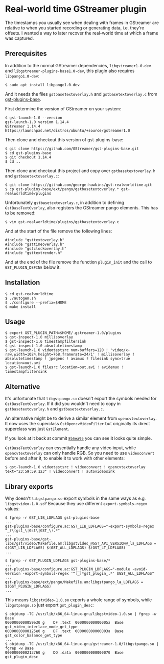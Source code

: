 Real-world time GStreamer plugin
================================

The timestamps you usually see when dealing with frames in GStreamer are relative to when you started recording or generating data, i.e. they're offsets. I wanted a way to later recover the real-world time at which a frame was captured.

Prerequisites
-------------

In addition to the normal GStreamer dependencies, `libgstreamer1.0-dev` and `libgstreamer-plugins-base1.0-dev`, this plugin also requires `libpango1.0-dev`:

    $ sudo apt install libpango1.0-dev

And it needs the files `gstbasetextoverlay.h` and `gstbasetextoverlay.c` from [gst-plugins-base](https://github.com/GStreamer/gst-plugins-base).

First determine the version of GStreamer on your system:

    $ gst-launch-1.0 --version
    gst-launch-1.0 version 1.14.4
    GStreamer 1.14.4
    https://launchpad.net/distros/ubuntu/+source/gstreamer1.0

Then clone and checkout this version of gst-plugins-base:

    $ git clone https://github.com/GStreamer/gst-plugins-base.git
    $ cd gst-plugins-base
    $ git checkout 1.14.4
    $ cd ..

Then clone and checkout this project and copy over `gstbasetextoverlay.h` and `gstbasetextoverlay.c`:

    $ git clone https://github.com/george-hawkins/gst-realworldtime.git
    $ cp gst-plugins-base/ext/pango/gstbasetextoverlay.* gst-realworldtime/plugins

Unfortunately `gstbasetextoverlay.c`, in addition to defining `GstBaseTextOverlay`, also registers the GStreamer pango elements. This has to be removed:

    $ vim gst-realworldtime/plugins/gstbasetextoverlay.c

And at the start of the file remove the following lines:

    #include "gsttextoverlay.h"
    #include "gsttimeoverlay.h"
    #include "gstclockoverlay.h"
    #include "gsttextrender.h"

And at the end of the file remove the function `plugin_init` and the call to `GST_PLUGIN_DEFINE` below it.


Installation
------------

    $ cd gst-realworldtime
    $ ./autogen.sh
    $ ./configure --prefix=$HOME
    $ make install
    
Usage
-----

    $ export GST_PLUGIN_PATH=$HOME/.gstreamer-1.0/plugins
    $ gst-inspect-1.0 millisoverlay
    $ gst-inspect-1.0 timestampfiltersink
    $ gst-inspect-1.0 absolutetimestamp
    $ gst-launch-1.0 videotestsrc num-buffers=120 ! 'video/x-raw,width=1024,height=768,framerate=24/1' ! millisoverlay ! absolutetimestamp ! jpegenc ! avimux ! filesink sync=true location=out.avi
    $ gst-launch-1.0 filesrc location=out.avi ! avidemux ! timestampfiltersink

Alternative
-----------

It's unfortunate that `libgstpango.so` doesn't export the symbols needed for `GstBaseTextOverlay`. If it did you wouldn't need to copy in `gstbasetextoverlay.h` and `gstbasetextoverlay.c`.

An alternative might be to derive a similar element from `opencvtextoverlay`. It now uses the superclass `GstOpencvVideoFilter` but originally its direct superclass was just `GstElement`.

If you look at it back at commit [`8b6ea95`](https://github.com/GStreamer/gst-plugins-bad/blob/8b6ea95/ext/opencv/gsttextoverlay.cpp) you can see it looks quite simple.

`GstBaseTextOverlay` can essentially handle any video input, while `opencvtextoverlay` can only handle RGB. So you need to use `videoconvert` before and after it, to enable it to work with other elements:

    $ gst-launch-1.0 videotestsrc ! videoconvert ! opencvtextoverlay text="23:59:59.123" ! videoconvert ! autovideosink

Library exports
---------------

Why doesn't `libgstpango.so` export symbols in the same ways as e.g. `libgstvideo-1.0.so`? Because they use different `export-symbols-regex` values:

    $ fgrep -r GST_LIB_LDFLAGS gst-plugins-base
    ...
    gst-plugins-base/configure.ac:GST_LIB_LDFLAGS="-export-symbols-regex ^_?\(gst_\|Gst\|GST_\).*"
    ...
    gst-plugins-base/gst-libs/gst/video/Makefile.am:libgstvideo_@GST_API_VERSION@_la_LDFLAGS = $(GST_LIB_LDFLAGS) $(GST_ALL_LDFLAGS) $(GST_LT_LDFLAGS)
    ...

    $ fgrep -r GST_PLUGIN_LDFLAGS gst-plugins-base/*
    ...
    gst-plugins-base/configure.ac:GST_PLUGIN_LDFLAGS="-module -avoid-version -export-symbols-regex '^[_]*gst_plugin_.*' $GST_ALL_LDFLAGS"
    ...
    gst-plugins-base/ext/pango/Makefile.am:libgstpango_la_LDFLAGS = $(GST_PLUGIN_LDFLAGS)
    ...

This means `libgstvideo-1.0.so` exports a whole range of symbols, while `libgstpango.so` just export `gst_plugin_desc`:

    $ objdump -TC /usr/lib/x86_64-linux-gnu/libgstvideo-1.0.so | fgrep -w Base
    0000000000059e30 g    DF .text  000000000000005a  Base        gst_video_interlace_mode_get_type
    00000000000125e0 g    DF .text  000000000000003a  Base        gst_color_balance_get_type
    ...
    $ objdump -TC /usr/lib/x86_64-linux-gnu/gstreamer-1.0/libgstpango.so | fgrep -w Base 
    0000000000213760 g    DO .data  0000000000000070  Base        gst_plugin_desc
